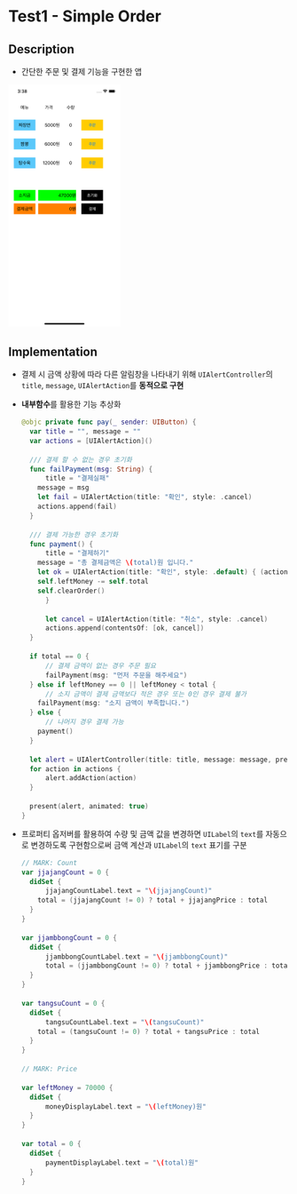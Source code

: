 # Test1 - Simple Order

## Description

- 간단한 주문 및 결제 기능을 구현한 앱

<img src="running-image.png" alt="Run" width="40%">

## Implementation

- 결제 시 금액 상황에 따라 다른 알림창을 나타내기 위해 `UIAlertController`의 `title`, `message`, `UIAlertAction`를 **동적으로 구현**

- **내부함수**를 활용한 기능 추상화

  ```swift
  @objc private func pay(_ sender: UIButton) {
  	var title = "", message = ""
    var actions = [UIAlertAction]()
          
    /// 결제 할 수 없는 경우 초기화
    func failPayment(msg: String) {
    	title = "결제실패"
      message = msg
      let fail = UIAlertAction(title: "확인", style: .cancel)
      actions.append(fail)
  	}
          
  	/// 결제 가능한 경우 초기화
    func payment() {
    	title = "결제하기"
      message = "총 결제금액은 \(total)원 입니다."
      let ok = UIAlertAction(title: "확인", style: .default) { (action) in
      self.leftMoney -= self.total
      self.clearOrder()
  		}
      
  		let cancel = UIAlertAction(title: "취소", style: .cancel)
    	actions.append(contentsOf: [ok, cancel])
    }
          
  	if total == 0 {
  		// 결제 금액이 없는 경우 주문 필요
    	failPayment(msg: "먼저 주문을 해주세요")
    } else if leftMoney == 0 || leftMoney < total {
    	// 소지 금액이 결제 금액보다 적은 경우 또는 0인 경우 결제 불가
      failPayment(msg: "소지 금액이 부족합니다.")
  	} else {
    	// 나머지 경우 결제 가능
      payment()
  	}
          
  	let alert = UIAlertController(title: title, message: message, preferredStyle: .alert)
  	for action in actions {
    	alert.addAction(action)
  	}
          
  	present(alert, animated: true)
  }
  ```

- 프로퍼티 옵저버를 활용하여 수량 및 금액 값을 변경하면 `UILabel`의 `text`를 자동으로 변경하도록 구현함으로써 금액 계산과 `UILabel`의 `text` 표기를 구분

  ```swift
  // MARK: Count
  var jjajangCount = 0 {
  	didSet {
  		jjajangCountLabel.text = "\(jjajangCount)"
      total = (jjajangCount != 0) ? total + jjajangPrice : total
  	}
  }
  
  var jjambbongCount = 0 {
  	didSet {
    	jjambbongCountLabel.text = "\(jjambbongCount)"
     	total = (jjambbongCount != 0) ? total + jjambbongPrice : total
  	}
  }
      
  var tangsuCount = 0 {
  	didSet {
    	tangsuCountLabel.text = "\(tangsuCount)"
      total = (tangsuCount != 0) ? total + tangsuPrice : total
  	}
  }
  
  // MARK: Price
  
  var leftMoney = 70000 {
  	didSet {
    	moneyDisplayLabel.text = "\(leftMoney)원"
  	}
  }
      
  var total = 0 {
  	didSet {
    	paymentDisplayLabel.text = "\(total)원"
  	}
  }
  ```